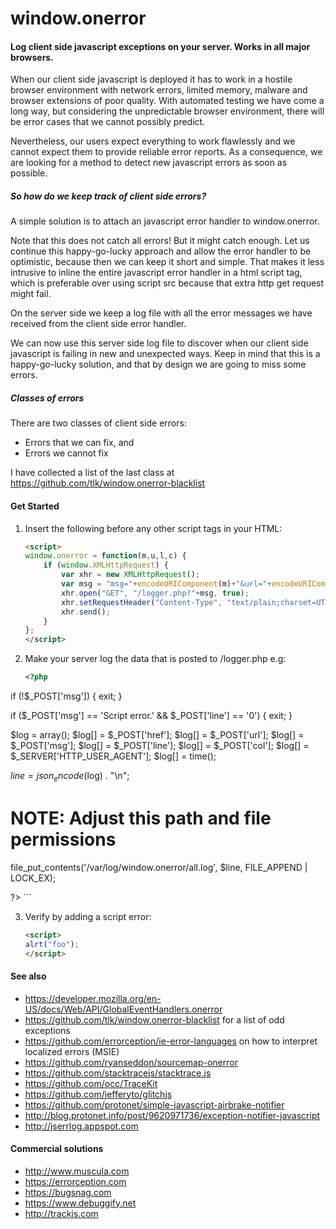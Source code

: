 window.onerror
====
#### Log client side javascript exceptions on your server. Works in all major browsers.

When our client side javascript is deployed it has to work in a hostile browser environment with network errors, limited memory, malware and browser extensions of poor quality. With automated testing we have come a long way, but considering the unpredictable browser environment, there will be error cases that we cannot possibly predict.

Nevertheless, our users expect everything to work flawlessly and we cannot expect them to provide reliable error reports. As a consequence, we are looking for a method to detect new javascript errors as soon as possible.

##### So how do we keep track of client side errors?

A simple solution is to attach an javascript error handler to window.onerror.

Note that this does not catch all errors! But it might catch enough. Let us continue this happy-go-lucky approach and allow the error handler to be optimistic, because then we can keep it short and simple. That makes it less intrusive to inline the entire javascript error handler in a html script tag, which is preferable over using script src because that extra http get request might fail.

On the server side we keep a log file with all the error messages we have 
received from the client side error handler.

We can now use this server side log file to discover when our client side javascript is failing in new and unexpected ways. Keep in mind that this is a happy-go-lucky solution, and that by design we are going to miss some errors.


##### Classes of errors
There are two classes of client side errors:
* Errors that we can fix, and
* Errors we cannot fix 

I have collected a list of the last class at https://github.com/tlk/window.onerror-blacklist


#### Get Started

1. Insert the following before any other script tags in your HTML:

    ```html
    <script>
    window.onerror = function(m,u,l,c) {
        if (window.XMLHttpRequest) {
            var xhr = new XMLHttpRequest();
            var msg = "msg="+encodeURIComponent(m)+"&url="+encodeURIComponent(u)+"&line="+l+"&col="+c+"&href="+encodeURIComponent(window.location.href);
            xhr.open("GET", "/logger.php?"+msg, true);
            xhr.setRequestHeader("Content-Type", "text/plain;charset=UTF-8");
            xhr.send();
        }
    };
    </script>
    ```

2. Make your server log the data that is posted to /logger.php e.g:

    ```php
    <?php

if (!$_POST['msg']) {
        exit;
}

if ($_POST['msg'] == 'Script error.' && $_POST['line'] == '0') {
        exit;
}

$log = array();
$log[] = $_POST['href'];
$log[] = $_POST['url'];
$log[] = $_POST['msg'];
$log[] = $_POST['line'];
$log[] = $_POST['col'];
$log[] = $_SERVER['HTTP_USER_AGENT'];
$log[] = time();

$line = json_encode($log) . "\n";

# NOTE: Adjust this path and file permissions
file_put_contents('/var/log/window.onerror/all.log', $line, FILE_APPEND | LOCK_EX);

?>
    ```

3. Verify by adding a script error:

    ```html
    <script>
    alrt("foo");
    </script>
    ```


#### See also

* https://developer.mozilla.org/en-US/docs/Web/API/GlobalEventHandlers.onerror
* https://github.com/tlk/window.onerror-blacklist for a list of odd exceptions
* https://github.com/errorception/ie-error-languages on how to interpret localized errors (MSIE)
* https://github.com/ryanseddon/sourcemap-onerror
* https://github.com/stacktracejs/stacktrace.js
* https://github.com/occ/TraceKit
* https://github.com/jefferyto/glitchjs
* https://github.com/protonet/simple-javascript-airbrake-notifier
* http://blog.protonet.info/post/9620971736/exception-notifier-javascript
* http://jserrlog.appspot.com


#### Commercial solutions

* http://www.muscula.com
* https://errorception.com
* https://bugsnag.com
* https://www.debuggify.net
* http://trackjs.com
